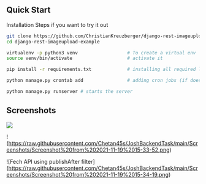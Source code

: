 ## Quick Start
Installation Steps if you want to try it out
```bash
git clone https://github.com/ChristianKreuzberger/django-rest-imageupload-example.git
cd django-rest-imageupload-example

virtualenv -p python3 venv                  # To create a virtual env
source venv/bin/activate                    # activate it

pip install -r requirements.txt             # installing all required libs

python manage.py crontab add                # adding cron jobs (if doesn't work please execute this line one more time)

python manage.py runserver # starts the server 
```

## Screenshots


![](![image](https://user-images.githubusercontent.com/55756074/142612826-88c2f95f-7969-4fcd-b6e9-82156d88f10f.png))

!(https://raw.githubusercontent.com/Chetan45s/JoshBackendTask/main/Screenshots/Screenshot%20from%202021-11-19%2015-33-52.png)

![Fech API using publishAfter filter] (https://raw.githubusercontent.com/Chetan45s/JoshBackendTask/main/Screenshots/Screenshot%20from%202021-11-19%2015-34-19.png)  
